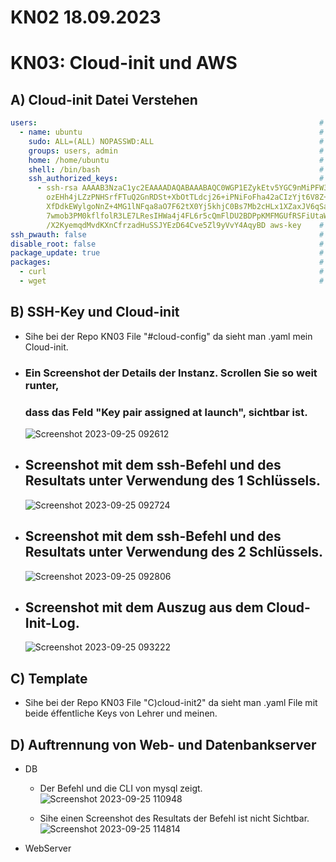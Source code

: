 # KN02 18.09.2023 


# KN03: Cloud-init und AWS

## A) Cloud-init Datei Verstehen

```YAML 
users:                                                               # Benutzerkonfiguration
  - name: ubuntu                                                     # Benutzername
    sudo: ALL=(ALL) NOPASSWD:ALL                                     # sudo-regeln für diesen benutzer
    groups: users, admin                                             # Benutzer ist Mitglied in den Gruppen "users" und "admin"
    home: /home/ubuntu                                               # Benutzerverzeichnis: /home/ubuntu
    shell: /bin/bash                                                 # Verwendete Shell: /bin/bash
    ssh_authorized_keys:                                             # SSH-öffentlicher Schlüssel zur Authentifizierung
      - ssh-rsa AAAAB3NzaC1yc2EAAAADAQABAAABAQC0WGP1EZykEtv5YGC9nMiPFW3U3DmZNzKFO5nEu6u
        ozEHh4jLZzPNHSrfFTuQ2GnRDSt+XbOtTLdcj26+iPNiFoFha42aCIzYjt6V8Z+SQ9pzF4jPPzxw
        XfDdkEWylgoNnZ+4MG1lNFqa8aO7F62tX0Yj5khjC0Bs7Mb2cHLx1XZaxJV6qSaulDuBbLYe8QUZXkMc
        7wmob3PM0kflfolR3LE7LResIHWa4j4FL6r5cQmFlDU2BDPpKMFMGUfRSFiUtaWBNXFOWHQBC2+
        /X2KyemqdMvdKXnCfrzadHuSSJYEzD64Cve5Zl9yVvY4AqyBD aws-key    # Öffentlicher SSH-Schlüssel
ssh_pwauth: false                                                    # SSH-Passwort-Authentifizierung ist deaktiviert
disable_root: false                                                  # Das Deaktivieren des Root-Benutzers ist deaktiviert
package_update: true                                                 # Paketaktualisierungen werden durchgeführt
packages:                                                            # Zusätzliche Pakete, die installiert werden
  - curl                                                             # Paket: curl
  - wget                                                             # Paket: wget

```


## B) SSH-Key und Cloud-init

- Sihe bei der Repo KN03 File "#cloud-config" da sieht man .yaml mein Cloud-init.
  
- ### Ein Screenshot der Details der Instanz. Scrollen Sie so weit runter,
  ### dass das Feld "Key pair assigned at launch", sichtbar ist.
  ![Screenshot 2023-09-25 092612](https://github.com/xmin12/m346_Jasmin.jeya/assets/112725311/186c29e1-6c72-49f1-97e5-c15cfaee87cb)

- ## Screenshot mit dem ssh-Befehl und des Resultats unter Verwendung des 1 Schlüssels.
  ![Screenshot 2023-09-25 092724](https://github.com/xmin12/m346_Jasmin.jeya/assets/112725311/eaac21fe-8801-4743-952c-560d01c5a837)

- ## Screenshot mit dem ssh-Befehl und des Resultats unter Verwendung des 2 Schlüssels.
  ![Screenshot 2023-09-25 092806](https://github.com/xmin12/m346_Jasmin.jeya/assets/112725311/10ebadc1-7c15-4a85-bc4f-64af30cfd0d2)


- ## Screenshot mit dem Auszug aus dem Cloud-Init-Log.
  ![Screenshot 2023-09-25 093222](https://github.com/xmin12/m346_Jasmin.jeya/assets/112725311/a57289c0-b056-4486-b9af-e52ba34ebf0b)

## C) Template

- Sihe bei der Repo KN03 File "C)cloud-init2" da sieht man .yaml File mit beide éffentliche Keys von Lehrer und meinen.

## D) Auftrennung von Web- und Datenbankserver

* DB
  - Der Befehl und die CLI von mysql zeigt.
    ![Screenshot 2023-09-25 110948](https://github.com/xmin12/m346_Jasmin.jeya/assets/112725311/0503cfc2-952a-4a88-97e2-1fae74eb3834)
    
  - Sihe einen Screenshot des Resultats der Befehl ist nicht Sichtbar.
  ![Screenshot 2023-09-25 114814](https://github.com/xmin12/m346_Jasmin.jeya/assets/112725311/4af00104-34b3-471e-8fbe-47c5b8850ba2)


* WebServer 
